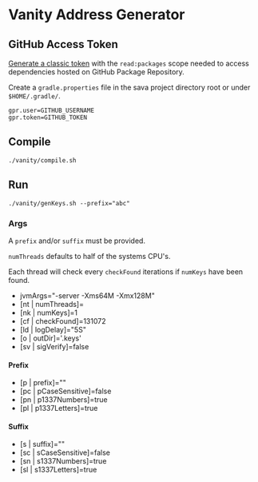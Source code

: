 # Vanity Address Generator

## GitHub Access Token

[Generate a classic token](https://github.com/settings/tokens) with the `read:packages` scope needed to access
dependencies hosted on GitHub Package Repository.

Create a `gradle.properties` file in the sava project directory root or under `$HOME/.gradle/`.

```properties
gpr.user=GITHUB_USERNAME
gpr.token=GITHUB_TOKEN
```

## Compile

```shell
./vanity/compile.sh
```

## Run

```shell
./vanity/genKeys.sh --prefix="abc"
```

### Args

A `prefix` and/or `suffix` must be provided.

`numThreads` defaults to half of the systems CPU's.

Each thread will check every `checkFound` iterations if `numKeys` have been found.

- jvmArgs="-server -Xms64M -Xmx128M"
- [nt | numThreads]=
- [nk | numKeys]=1
- [cf | checkFound]=131072
- [ld | logDelay]="5S"
- [o | outDir]='.keys'
- [sv | sigVerify]=false

#### Prefix

- [p | prefix]=""
- [pc | pCaseSensitive]=false
- [pn | p1337Numbers]=true
- [pl | p1337Letters]=true

#### Suffix

- [s | suffix]=""
- [sc | sCaseSensitive]=false
- [sn | s1337Numbers]=true
- [sl | s1337Letters]=true
